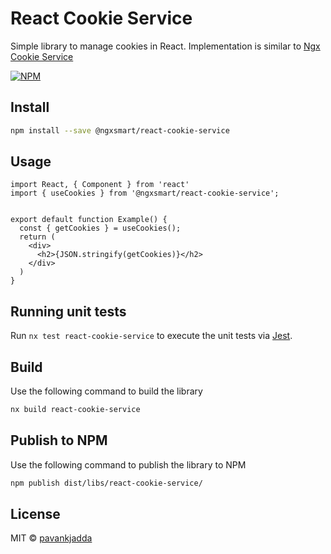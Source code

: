 # React Cookie Service

Simple library to manage cookies in React. Implementation is similar
to [Ngx Cookie Service](https://github.com/stevermeister/ngx-cookie-service)

[![NPM](https://img.shields.io/npm/v/@ngxsmart/react-cookie-service.svg)](https://www.npmjs.com/package/@ngxsmart/react-cookie-service)

## Install

```bash
npm install --save @ngxsmart/react-cookie-service
```

## Usage

```tsx
import React, { Component } from 'react'
import { useCookies } from '@ngxsmart/react-cookie-service';


export default function Example() {
  const { getCookies } = useCookies();
  return (
    <div>
      <h2>{JSON.stringify(getCookies)}</h2>
    </div>
  )
}
```

## Running unit tests

Run `nx test react-cookie-service` to execute the unit tests via [Jest](https://jestjs.io).

## Build

Use the following command to build the library

```bash
nx build react-cookie-service
```

## Publish to NPM

Use the following command to publish the library to NPM

```bash
npm publish dist/libs/react-cookie-service/
```

## License

MIT © [pavankjadda](https://github.com/pavankjadda)
